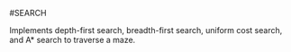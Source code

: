 #SEARCH

Implements depth-first search, breadth-first search, uniform cost search, and A* search to traverse a maze.
